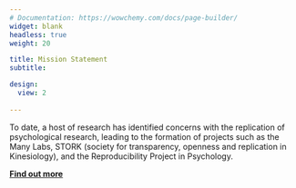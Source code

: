 ```yaml
---
# Documentation: https://wowchemy.com/docs/page-builder/
widget: blank
headless: true
weight: 20

title: Mission Statement
subtitle:

design:
  view: 2
 
---
```


To date, a host of research has identified concerns with the replication of psychological research, leading to the formation of projects such as the Many Labs, STORK (society for transparency, openness and replication in Kinesiology), and the Reproducibility Project in Psychology. 

[**Find out more**](https://ssreplicationcentre.com/about) 
